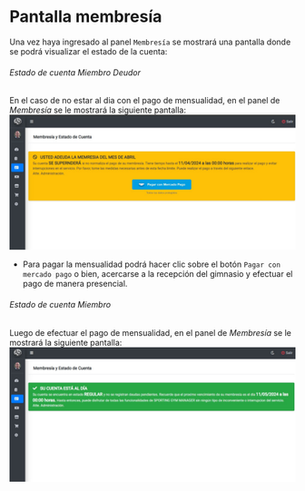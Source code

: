 # Pantalla membresía
Una vez haya ingresado al panel `Membresía` se mostrará una pantalla donde se podrá visualizar el estado de la cuenta:
###### Estado de cuenta *Miembro Deudor*
En el caso de no estar al dia con el pago de mensualidad, en el panel de *Membresía* se le mostrará la siguiente pantalla:
![Imagen de Miembro.](../../img/miembro/pantalla_deuda.jpg "Pantalla de Miembro.")

* Para pagar la mensualidad podrá hacer clic sobre el botón `Pagar con mercado pago` o bien, acercarse a la recepción del gimnasio y efectuar el pago de manera presencial.

###### Estado de cuenta *Miembro*
Luego de efectuar el pago de mensualidad, en el panel de *Membresía* se le mostrará la siguiente pantalla:
![Imagen de Miembro.](../../img/miembro/pantalla_aldia.jpg "Pantalla de Miembro.")